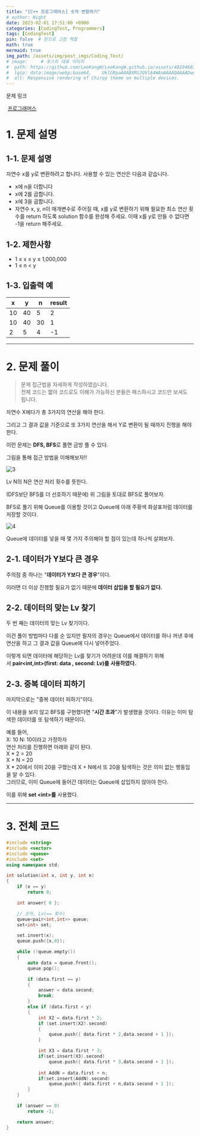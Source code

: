 ```yaml
---
title: "[C++ 프로그래머스] 숫자 변환하기"
# author: Night
date: 2023-02-01 17:51:00 +0900
categories: [CodingTest, Programmers]
tags: [CodingTest]
pin: false  # 핀으로 고정 역할
math: true
mermaid: true
img_path: /assets/img/post_imgs/Coding_Test/
# image:     # 포스트 대표 이미지
#  path: https://github.com/LeeKangW/LeeKangW.github.io/assets/48194683/7e5b8251-2544-4eea-b702-ad59aa404e9e
#  lqip: data:image/webp;base64,    UklGRpoAAABXRUJQVlA4WAoAAAAQAAAADwAABwAAQUxQSDIAAAARL0AmbZurmr57yyIiqE8oiG0bejIYEQTgqiDA9vqnsUSI6H+oAERp2HZ65qP/VIAWAFZQOCBCAAAA8AEAnQEqEAAIAAVAfCWkAALp8sF8rgRgAP7o9FDvMCkMde9PK7euH5M1m6VWoDXf2FkP3BqV0ZYbO6NA/VFIAAAA
#  alt: Responsive rendering of Chirpy theme on multiple devices.
---
```


문제 링크

 [프로그래머스](https://school.programmers.co.kr/learn/courses/30/lessons/154538)

# 1\. 문제 설명

## 1-1. 문제 설명

자연수 x를 y로 변환하려고 합니다. 사용할 수 있는 연산은 다음과 같습니다.

-   x에 n을 더합니다
-   x에 2를 곱합니다.
-   x에 3을 곱합니다.
-   자연수 x, y, n이 매개변수로 주어질 때, x를 y로 변환하기 위해 필요한 최소 연산 횟수를 return 하도록 solution 함수를 완성해 주세요. 이때 x를 y로 만들 수 없다면 -1을 return 해주세요.

## 1-2. 제한사항

-   1 ≤ x ≤ y ≤ 1,000,000
-   1 ≤ n < y

## 1-3. 입출력 예

| x | y | n | result |
| --- | --- | --- | --- |
| 10 | 40 | 5 | 2 |
| 10 | 40 | 30 | 1 |
| 2 | 5 | 4 | \-1 |

---

# 2\. 문제 풀이

> 문제 접근법을 자세하게 작성하였습니다.  
> 전체 코드는 짧아 코드로도 이해가 가능하신 분들은 패스하시고 코드만 보셔도 됩니다.

자연수 X에다가 총 3가지의 연산을 해야 한다.

그리고 그 결과 값을 기준으로 또 3가지 연산을 해서 Y로 변환이 될 때까지 진행을 해야 한다.

이런 문제는 **DFS, BFS**로 풀면 금방 풀 수 있다.

그림을 통해 접근 방법을 이해해보자!!

![3](3.jpg)

Lv N의 N은 연산 처리 횟수를 뜻한다.

(DFS보단 BFS를 더 선호하기 때문에) 위 그림을 토대로 BFS로 풀어보자.

BFS로 풀기 위해 Queue를 이용할 것이고 Queue에 아래 주황색 화살표처럼 데이터를 저장할 것이다.

![4](4.jpg)

Queue에 데이터를 넣을 때 몇 가지 주의해야 할 점이 있는데 하나씩 살펴보자.

## 2-1. 데이터가 Y보다 큰 경우

주의점 중 하나는 "**데이터가 Y보다 큰 경우**"이다.

이러면 더 이상 진행할 필요가 없기 때문에 **데이터 삽입을 할 필요가 없다.**

## 2-2. 데이터의 맞는 Lv 찾기

두 번 째는 데이터의 맞는 Lv 찾기이다.

이건 풀이 방법마다 다를 순 있지만 필자의 경우는 Queue에서 데이터를 하나 꺼낸 후에 연산을 하고 그 결과 값을 Queue에 다시 넣어주었다.

이렇게 되면 데이터에 해당하는 Lv를 찾기가 어려운데 이를 해결하기 위해서 **pair\<int,int\>\(first: data \, second: Lv\)를** **사용하였다.**

## 2-3. 중복 데이터 피하기

마지막으로는 "중복 데이터 피하기"이다.

이 내용을 보지 않고 BFS를 구현했다면 "**시간 초과**"가 발생했을 것이다. 이유는 이미 탐색한 데이터를 또 탐색하기 때문이다.

예를 들어,  
X: 10 N: 10이라고 가정하자  
연산 처리를 진행하면 아래와 같이 된다.  
X \* 2 = 20  
X + N = 20  
X \* 20에서 이미 20을 구했는데 X + N에서 또 20을 탐색하는 것은 의미 없는 행동임을 알 수 있다.  
그러므로, 이미 Queue에 들어간 데이터는 Queue에 삽입하지 않아야 한다.

이를 위해 **set \<int\>를** 사용했다.

---

# 3\. 전체 코드

```cpp
#include <string>
#include <vector>
#include <queue>
#include <set>
using namespace std;

int solution(int x, int y, int n)
{
	if (x == y)
		return 0;

	int answer{ 0 };

	// 숫자, Lv(== 횟수)
	queue<pair<int,int>> queue;
	set<int> set;

	set.insert(x);
	queue.push({x,0});

	while (!queue.empty())
	{
		auto data = queue.front();
		queue.pop();

		if (data.first == y)
		{
			answer = data.second;
			break;
		}
		else if (data.first < y)
		{
			int X2 = data.first * 2;
			if (set.insert(X2).second)
			{
				queue.push({ data.first * 2,data.second + 1 });
			}

			int X3 = data.first * 3;
			if(set.insert(X3).second)
				queue.push({ data.first * 3,data.second + 1 });
			
			int AddN = data.first + n;
			if(set.insert(AddN).second)
				queue.push({ data.first + n,data.second + 1 });
		}
	}

	if (answer == 0)
		return -1;

	return answer;
}
```